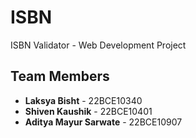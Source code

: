 # ISBN
ISBN Validator - Web Development Project

## Team Members 
- **Laksya Bisht** - 22BCE10340
- **Shiven Kaushik** - 22BCE10401
- **Aditya Mayur Sarwate** - 22BCE10907

